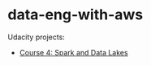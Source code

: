 # data-eng-with-aws
Udacity projects:
- [Course 4: Spark and Data Lakes](./STEDI-human-balance-analytics)

